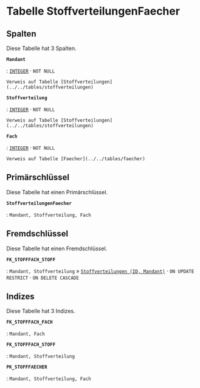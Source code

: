 # Tabelle **StoffverteilungenFaecher**

## Spalten

Diese Tabelle hat 3 Spalten.

**`Mandant`**

:   [`INTEGER`](https://firebirdsql.org/file/documentation/html/en/refdocs/fblangref40/firebird-40-language-reference.html#fblangref40-datatypes-inttypes) · `NOT NULL`

    Verweis auf Tabelle [Stoffverteilungen](../../tables/stoffverteilungen)

**`Stoffverteilung`**

:   [`INTEGER`](https://firebirdsql.org/file/documentation/html/en/refdocs/fblangref40/firebird-40-language-reference.html#fblangref40-datatypes-inttypes) · `NOT NULL`

    Verweis auf Tabelle [Stoffverteilungen](../../tables/stoffverteilungen)

**`Fach`**

:   [`INTEGER`](https://firebirdsql.org/file/documentation/html/en/refdocs/fblangref40/firebird-40-language-reference.html#fblangref40-datatypes-inttypes) · `NOT NULL`

    Verweis auf Tabelle [Faecher](../../tables/faecher)

## Primärschlüssel

Diese Tabelle hat einen Primärschlüssel.

**`StoffverteilungenFaecher`**

:   `Mandant, Stoffverteilung, Fach`

## Fremdschlüssel

Diese Tabelle hat einen Fremdschlüssel.

**`FK_STOFFFACH_STOFF`**

:   `Mandant, Stoffverteilung` » [`Stoffverteilungen (ID, Mandant)`](../../tables/stoffverteilungen) · `ON UPDATE RESTRICT` · `ON DELETE CASCADE`

## Indizes

Diese Tabelle hat 3 Indizes.

**`FK_STOFFFACH_FACH`**

:   `Mandant, Fach`

**`FK_STOFFFACH_STOFF`**

:   `Mandant, Stoffverteilung`

**`PK_STOFFFAECHER`**

:   `Mandant, Stoffverteilung, Fach`

